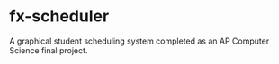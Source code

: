 # fx-scheduler
A graphical student scheduling system completed as an AP Computer Science final project.
